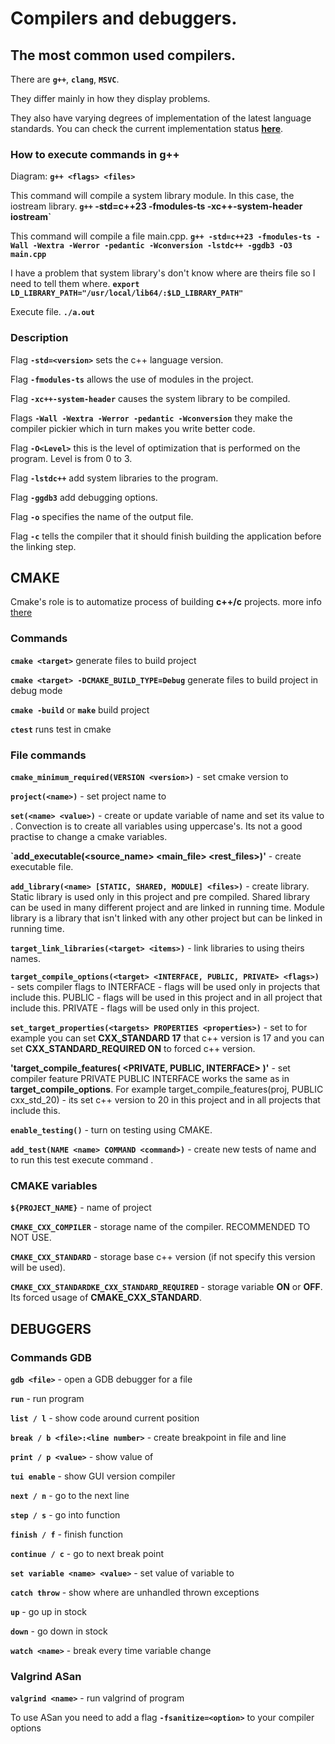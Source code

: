 # Compilers and debuggers.

## The most common used compilers.

There are **`g++`**, **`clang`**, **`MSVC`**.

They differ mainly in how they display problems.

They also have varying degrees of implementation of the latest language standards. You can check the current implementation status [**here**](https://en.cppreference.com/w/cpp/compiler_support).

### How to execute commands in g++

Diagram:
**`g++ <flags> <files>`**

This command will compile a system library module. In this case, the iostream library.
**`g++` -std=c++23 -fmodules-ts -xc++-system-header iostream`**

This command will compile a file main.cpp.
**`g++ -std=c++23 -fmodules-ts -Wall -Wextra -Werror -pedantic -Wconversion -lstdc++ -ggdb3 -O3 main.cpp`**

I have a problem that system library's don't know where are theirs file so I need to tell them where.
**`export LD_LIBRARY_PATH="/usr/local/lib64/:$LD_LIBRARY_PATH"`**

Execute file.
**`./a.out`**

### Description

Flag 
**`-std=<version>`** 
sets the c++ language version.

Flag 
**`-fmodules-ts`** 
allows the use of modules in the project.

Flag 
**`-xc++-system-header`** 
causes the system library to be compiled.

Flags 
**`-Wall -Wextra -Werror -pedantic -Wconversion`** 
they make the compiler pickier which in turn makes you write better code.

Flag 
**`-O<Level>`** 
this is the level of optimization that is performed on the program. Level is from 0 to 3.
 
Flag 
**`-lstdc++`** 
add system libraries to the program.

Flag 
**`-ggdb3`** 
add debugging options.

Flag
**`-o`** 
specifies the name of the output file.

Flag
**`-c`** 
tells the compiler that it should finish building the application before the linking step.

## CMAKE

Cmake's role is to automatize process of building **c++/c** projects. 
more info [there](https://cmake.org/cmake/help/latest/manual/cmake-commands.7.html#id4)

### Commands

**`cmake <target>`** generate files to build project

**`cmake <target> -DCMAKE_BUILD_TYPE=Debug`** generate files to build project in debug mode

**`cmake -build`** or **`make`** build project

**`ctest`** runs test in cmake

### File commands

**`cmake_minimum_required(VERSION <version>)`** - set cmake version to <version>

**`project(<name>)`** - set project name to <name>

**`set(<name> <value>)`** - create or update variable of name <name> and set its value to <value>. Convection is to create all variables using uppercase's. Its not a good practise to change a cmake variables.

**`add_executable(<source_name> <main_file> <rest_files>)'** - create executable file.

**`add_library(<name> [STATIC, SHARED, MODULE] <files>)`** - create library. 
Static library is used only in this project and pre compiled.
Shared library can be used in many different project and are linked in running time.
Module library is a library that isn't linked with any other project but can be linked in running time.

**`target_link_libraries(<target> <items>)`** - link libraries <items> to <target> using theirs names.

**`target_compile_options(<target> <INTERFACE, PUBLIC, PRIVATE> <flags>)`** - sets compiler flags to <target>
INTERFACE - flags will be used only in projects that include this.
PUBLIC - flags will be used in this project and in all project that include this.
PRIVATE - flags will be used only in this project.

**`set_target_properties(<targets> PROPERTIES <properties>)`** - set <properties> to <targets> for example
you can set **CXX_STANDARD 17** that c++ version is 17
and you can set **CXX_STANDARD_REQUIRED ON** to forced c++ version.

**'target_compile_features(<target> <PRIVATE, PUBLIC, INTERFACE> <feature>)'** - set compiler feature PRIVATE PUBLIC INTERFACE works the same as in **target_compile_options**. For example target_compile_features(proj, PUBLIC cxx_std_20) - its set c++ version to 20 in this project and in all projects that include this.

**`enable_testing()`** - turn on testing using CMAKE.

**`add_test(NAME <name> COMMAND <command>)`** - create new tests of name <name> and to run this test execute command <command>.

### CMAKE variables

**`${PROJECT_NAME}`** - name of project

**`CMAKE_CXX_COMPILER`** - storage name of the compiler. RECOMMENDED TO NOT USE.

**`CMAKE_CXX_STANDARD`** - storage base c++ version (if not specify this version will be used).

**`CMAKE_CXX_STANDARDKE_CXX_STANDARD_REQUIRED`** - storage variable **ON** or **OFF**. Its forced usage of **CMAKE_CXX_STANDARD**.

## DEBUGGERS

### Commands GDB

**`gdb <file>`** - open a GDB debugger for a file

**`run`** - run program

**`list / l`** - show code around current position

**`break / b <file>:<line number>`** - create breakpoint in file and line

**`print / p <value>`** - show value of <value>

**`tui enable`** - show GUI version compiler

**`next / n`** - go to the next line

**`step / s`** - go into function

**`finish / f`** - finish function 

**`continue / c`** - go to next break point

**`set variable <name> <value>`** - set value of variable <name> to <value>

**`catch throw`** - show where are unhandled thrown exceptions

**`up`** - go up in stock

**`down`** - go down in stock

**`watch <name>`** - break every time variable <name> change 

### Valgrind ASan

**`valgrind <name>`** - run valgrind of program

To use ASan you need to add a flag **`-fsanitize=<option>`** to your compiler options
